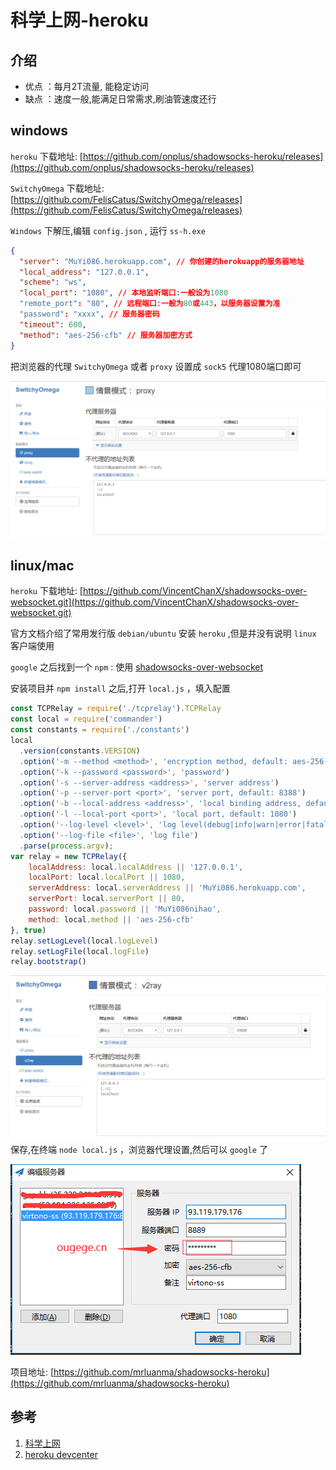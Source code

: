 # 科学上网-heroku

## 介绍
* 优点 ：每月2T流量, 能稳定访问
* 缺点 ：速度一般,能满足日常需求,刷油管速度还行

## windows
`heroku` 下载地址: [https://github.com/onplus/shadowsocks-heroku/releases](https://github.com/onplus/shadowsocks-heroku/releases)

`SwitchyOmega` 下载地址: [https://github.com/FelisCatus/SwitchyOmega/releases](https://github.com/FelisCatus/SwitchyOmega/releases)

`Windows` 下解压,编辑 `config.json` , 运行 `ss-h.exe` 

```json
{
  "server": "MuYi086.herokuapp.com", // 你创建的herokuapp的服务器地址
  "local_address": "127.0.0.1",
  "scheme": "ws",
  "local_port": "1080", // 本地监听端口:一般设为1080
  "remote_port": "80", // 远程端口:一般为80或443，以服务器设置为准
  "password": "xxxx", // 服务器密码
  "timeout": 600,
  "method": "aes-256-cfb" // 服务器加密方式
}
```

把浏览器的代理 `SwitchyOmega` 或者 `proxy` 设置成 `sock5` 代理1080端口即可

![科学上网](/Images/Wall/科学上网-浏览器代理/outside_02.png "科学上网")

## linux/mac
`heroku` 下载地址: [https://github.com/VincentChanX/shadowsocks-over-websocket.git](https://github.com/VincentChanX/shadowsocks-over-websocket.git)

官方文档介绍了常用发行版 `debian/ubuntu` 安装 `heroku` ,但是并没有说明 `linux` 客户端使用

`google` 之后找到一个 `npm` : 使用 [shadowsocks-over-websocket](https://www.npmjs.com/package/shadowsocks-over-websocket)


安装项目并 `npm install` 之后,打开 `local.js` ，填入配置

```js
const TCPRelay = require('./tcprelay').TCPRelay
const local = require('commander')
const constants = require('./constants')
local
  .version(constants.VERSION)
  .option('-m --method <method>', 'encryption method, default: aes-256-cfb')
  .option('-k --password <password>', 'password')
  .option('-s --server-address <address>', 'server address')
  .option('-p --server-port <port>', 'server port, default: 8388')
  .option('-b --local-address <address>', 'local binding address, default: 127.0.0.1')
  .option('-l --local-port <port>', 'local port, default: 1080')
  .option('--log-level <level>', 'log level(debug|info|warn|error|fatal)', /^(debug|info|warn|error|fatal)$/i, 'info')
  .option('--log-file <file>', 'log file')
  .parse(process.argv);
var relay = new TCPRelay({
    localAddress: local.localAddress || '127.0.0.1',
    localPort: local.localPort || 1080,
    serverAddress: local.serverAddress || 'MuYi086.herokuapp.com',
    serverPort: local.serverPort || 80,
    password: local.password || 'MuYi086nihao',
    method: local.method || 'aes-256-cfb'
}, true)
relay.setLogLevel(local.logLevel)
relay.setLogFile(local.logFile)
relay.bootstrap()
```

![科学上网](/Images/Wall/科学上网-浏览器代理/outside_03.png "科学上网")
保存,在终端 `node local.js` ，浏览器代理设置,然后可以 `google` 了

![科学上网](/Images/Wall/科学上网-heroku/outside_04.png "科学上网")

项目地址: [https://github.com/mrluanma/shadowsocks-heroku](https://github.com/mrluanma/shadowsocks-heroku)


## 参考
1. [科学上网](https://github.com/loremwalker/fq-book)
1. [heroku devcenter](https://devcenter.heroku.com/articles/heroku-cli)